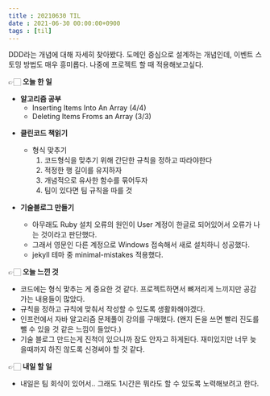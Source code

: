 ```yaml
---
title : 20210630 TIL
date : 2021-06-30 00:00:00+0900
tags : [til]
---
```


DDD라는 개념에 대해 자세히 찾아봤다. 도메인 중심으로 설계하는 개념인데, 이벤트 스토밍 방법도 매우 흥미롭다. 나중에 프로젝트 할 때 적용해보고싶다.

👉🏻 **오늘 한 일**
- **알고리즘 공부**
	- Inserting Items Into An Array (4/4)
	- Deleting Items Froms an Array (3/3)

* **클린코드 책읽기**
	- 형식 맞추기
		1. 코드형식을 맞추기 위해 간단한 규칙을 정하고 따라야한다
		2. 적정한 행 길이를 유지하자
		3. 개념적으로 유사한 함수를 묶어두자
		4. 팀이 있다면 팀 규칙을 따를 것

* **기술블로그 만들기**
	- 아무래도 Ruby 설치 오류의 원인이 User 계정이 한글로 되어있어서 오류가 나는 것이라고 판단했다.
	- 그래서 영문인 다른 계정으로 Windows 접속해서 새로 설치하니 성공했다.
	- jekyll 테마 중 minimal-mistakes 적용했다.

👉🏻 **오늘 느낀 것**
- 코드에는 형식 맞추는 게 중요한 것 같다. 프로젝트하면서 뼈저리게 느끼지만 공감가는 내용들이 많았다.
- 규칙을 정하고 규칙에 맞춰서 작성할 수 있도록 생활화해야겠다.
- 인프런에서 자바 알고리즘 문제풀이 강의를 구매했다. (왠지 돈을 쓰면 빨리 진도를 뺄 수 있을 것 같은 느낌이 들었다.)
- 기술 블로그 만드는게 진척이 있으니까 잠도 안자고 하게된다. 재미있지만 너무 늦을때까지 하진 않도록 신경써야 할 것 같다.

👉🏻 **내일 할 일**
- 내일은 팀 회식이 있어서.. 그래도 1시간은 뭐라도 할 수 있도록 노력해보려고 한다.
